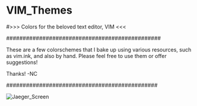 # VIM_Themes
#>>> Colors for the beloved text editor, VIM <<<

###############################################

These are a few colorschemes that I bake up using various resources, such as vim.ink, and also by hand. Please feel free to use them or offer suggestions! 

Thanks!
-NC

##############################################

![Jaeger_Screen](https://raw.githubusercontent.com/TheNicholsOfCharroth/VIM_Themes/master/Jaeger.png)


